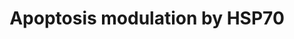 ---
annotations:
- id: PW:0000009
  parent: regulatory pathway
  type: Pathway Ontology
  value: apoptotic cell death pathway
authors:
- I.Reyes
- MaintBot
- Khanspers
- PaoloRomano
- Jildau
- AlexanderPico
- Christine Chichester
- Lorasimons
- Egonw
- Eweitz
description: This pathway summarizes the various ways by which HSP70 proteins can
  inhibit apoptosis. This pathway was originally adapted from rat.  Proteins on this
  pathway have targeted assays available via the [https://assays.cancer.gov/available_assays?wp_id=WP384
  CPTAC Assay Portal]
last-edited: 2022-02-26
organisms:
- Homo sapiens
redirect_from:
- /index.php/Pathway:WP384
- /instance/WP384
- /instance/WP384_rr121706
revision: r121706
schema-jsonld:
- '@context': https://schema.org/
  '@id': https://wikipathways.github.io/pathways/WP384.html
  '@type': Dataset
  creator:
    '@type': Organization
    name: WikiPathways
  description: This pathway summarizes the various ways by which HSP70 proteins can
    inhibit apoptosis. This pathway was originally adapted from rat.  Proteins on
    this pathway have targeted assays available via the [https://assays.cancer.gov/available_assays?wp_id=WP384
    CPTAC Assay Portal]
  keywords:
  - APAF1
  - BID
  - CASP2
  - CASP3
  - CASP6
  - CASP7
  - CASP8
  - CASP9
  - CYCS
  - FADD
  - FAS
  - FAS-Ligand
  - HSPA1A
  - MAP3K1
  - MAPK10
  - NFKB1
  - PDCD8
  - RIPK1
  - TNF
  - TNFRSF1A
  license: CC0
  name: Apoptosis modulation by HSP70
seo: CreativeWork
title: Apoptosis modulation by HSP70
wpid: WP384
---